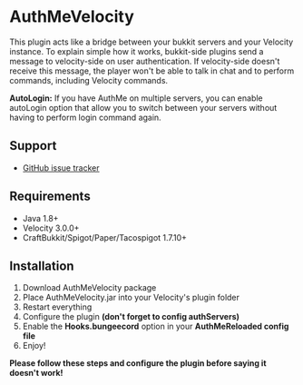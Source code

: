 # AuthMeVelocity

This plugin acts like a bridge between your bukkit servers and your Velocity instance. To explain simple how it works, bukkit-side plugins send a message to velocity-side on user authentication. If velocity-side doesn't receive this message, the player won't be able to talk in chat and to perform commands, including Velocity commands.

**AutoLogin:** If you have AuthMe on multiple servers, you can enable autoLogin option that allow you to switch between your servers without having to perform login command again.

## Support
- [GitHub issue tracker](https://github.com/iAverages/AuthMeVelocity/issues)

## Requirements

- Java 1.8+
- Velocity 3.0.0+
- CraftBukkit/Spigot/Paper/Tacospigot 1.7.10+

## Installation

1. Download AuthMeVelocity package
2. Place AuthMeVelocity.jar into your Velocity's plugin folder
4. Restart everything
5. Configure the plugin **(don't forget to config authServers)**
6. Enable the **Hooks.bungeecord** option in your **AuthMeReloaded config file**
7. Enjoy!

**Please follow these steps and configure the plugin before saying it doesn't work!**
